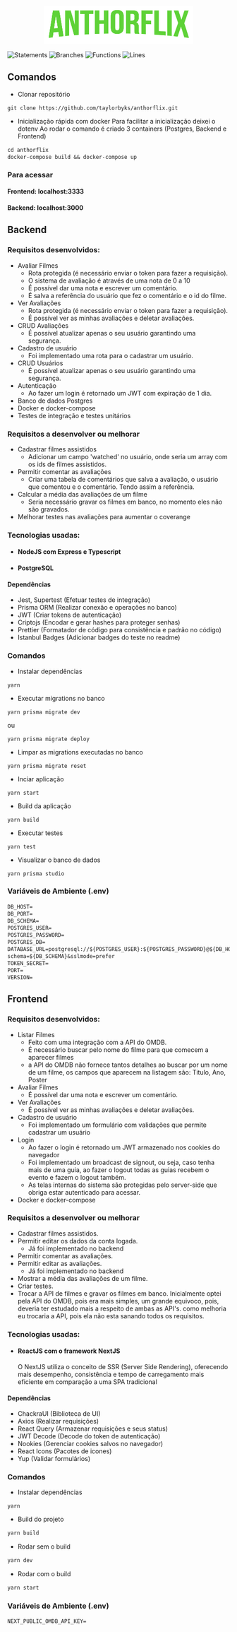 <p align="center" width="100%">
<img alt="logo" src="frontend\public\logo.png">
</p>

![Statements](https://img.shields.io/badge/statements-100%25-brightgreen.svg?style=flat)
![Branches](https://img.shields.io/badge/branches-100%25-brightgreen.svg?style=flat)
![Functions](https://img.shields.io/badge/functions-100%25-brightgreen.svg?style=flat)
![Lines](https://img.shields.io/badge/lines-100%25-brightgreen.svg?style=flat)

## Comandos

- Clonar repositório

```
git clone https://github.com/taylorbyks/anthorflix.git
```

- Inicialização rápida com docker
  Para facilitar a inicialização deixei o dotenv
  Ao rodar o comando é criado 3 containers (Postgres, Backend e Frontend)

```
cd anthorflix
docker-compose build && docker-compose up
```

### Para acessar

#### Frontend: localhost:3333
#### Backend: localhost:3000

## Backend

### Requisitos desenvolvidos:

- Avaliar Filmes
  - Rota protegida (é necessário enviar o token para fazer a requisição).
  - O sistema de avaliação é através de uma nota de 0 a 10
  - É possível dar uma nota e escrever um comentário.
  - É salva a referência do usuário que fez o comentário e o id do filme.
- Ver Avaliações
  - Rota protegida (é necessário enviar o token para fazer a requisição).
  - É possível ver as minhas avaliações e deletar avaliações.
- CRUD Avaliações
  - É possível atualizar apenas o seu usuário garantindo uma segurança.
- Cadastro de usuário
  - Foi implementado uma rota para o cadastrar um usuário.
- CRUD Usuários
  - É possível atualizar apenas o seu usuário garantindo uma segurança.
- Autenticação
  - Ao fazer um login é retornado um JWT com expiração de 1 dia.
- Banco de dados Postgres
- Docker e docker-compose
- Testes de integração e testes unitários

### Requisitos a desenvolver ou melhorar

- Cadastrar filmes assistidos
  - Adicionar um campo 'watched' no usuário, onde seria um array com os ids de filmes assistidos.
- Permitir comentar as avaliações
  - Criar uma tabela de comentários que salva a avaliação, o usuário que comentou e o comentário. Tendo assim a referência.
- Calcular a média das avaliações de um filme
  - Seria necessário gravar os filmes em banco, no momento eles não são gravados.
- Melhorar testes nas avaliações para aumentar o coverange

### Tecnologias usadas:

- #### NodeJS com Express e Typescript
- #### PostgreSQL

#### Dependências

- Jest, Supertest (Efetuar testes de integração)
- Prisma ORM (Realizar conexão e operações no banco)
- JWT (Criar tokens de autenticação)
- Criptojs (Encodar e gerar hashes para proteger senhas)
- Prettier (Formatador de código para consistência e padrão no código)
- Istanbul Badges (Adicionar badges do teste no readme)

### Comandos

- Instalar dependências

```
yarn
```

- Executar migrations no banco

```
yarn prisma migrate dev
```
ou
```
yarn prisma migrate deploy
```

- Limpar as migrations executadas no banco

```
yarn prisma migrate reset
```

- Inciar aplicação

```
yarn start
```

- Build da aplicação

```
yarn build
```

- Executar testes

```
yarn test
```

- Visualizar o banco de dados

```
yarn prisma studio
```

### Variáveis de Ambiente (.env)

```
DB_HOST=
DB_PORT=
DB_SCHEMA=
POSTGRES_USER=
POSTGRES_PASSWORD=
POSTGRES_DB=
DATABASE_URL=postgresql://${POSTGRES_USER}:${POSTGRES_PASSWORD}@${DB_HOST}:${DB_PORT}/${POSTGRES_DB}?schema=${DB_SCHEMA}&sslmode=prefer
TOKEN_SECRET=
PORT=
VERSION=
```

## Frontend

### Requisitos desenvolvidos:

- Listar Filmes
  - Feito com uma integração com a API do OMDB.
  - É necessário buscar pelo nome do filme para que comecem a aparecer filmes
  - a API do OMDB não fornece tantos detalhes ao buscar por um nome de um filme, os campos que aparecem na listagem são: Titulo, Ano, Poster
- Avaliar Filmes
  - É possível dar uma nota e escrever um comentário.
- Ver Avaliações
  - É possível ver as minhas avaliações e deletar avaliações.
- Cadastro de usuário
  - Foi implementado um formulário com validações que permite cadastrar um usuário
- Login
  - Ao fazer o login é retornado um JWT armazenado nos cookies do navegador
  - Foi implementado um broadcast de signout, ou seja, caso tenha mais de uma guia, ao fazer o logout todas as guias recebem o evento e fazem o logout também.
  - As telas internas do sistema são protegidas pelo server-side que obriga estar autenticado para acessar.
- Docker e docker-compose

### Requisitos a desenvolver ou melhorar

- Cadastrar filmes assistidos.
- Permitir editar os dados da conta logada.
  - Já foi implementado no backend
- Permitir comentar as avaliações.
- Permitir editar as avaliações.
  - Já foi implementado no backend
- Mostrar a média das avaliações de um filme.
- Criar testes.
- Trocar a API de filmes e gravar os filmes em banco. Inicialmente optei pela API do OMDB, pois era mais simples, um grande equivoco, pois, deveria ter estudado mais a respeito de ambas as API's. como melhoria eu trocaria a API, pois ela não esta sanando todos os requisitos.

### Tecnologias usadas:

- #### ReactJS com o framework NextJS
  O NextJS utiliza o conceito de SSR (Server Side Rendering), oferecendo mais desempenho, consistência e tempo de carregamento mais eficiente em comparação a uma SPA tradicional

#### Dependências

- ChackraUI (Biblioteca de UI)
- Axios (Realizar requisições)
- React Query (Armazenar requisições e seus status)
- JWT Decode (Decode do token de autenticação)
- Nookies (Gerenciar cookies salvos no navegador)
- React Icons (Pacotes de icones)
- Yup (Validar formulários)

### Comandos

- Instalar dependências

```
yarn
```

- Build do projeto

```bash
yarn build
```

- Rodar sem o build

```bash
yarn dev
```

- Rodar com o build

```bash
yarn start
```

### Variáveis de Ambiente (.env)

```
NEXT_PUBLIC_OMDB_API_KEY=
